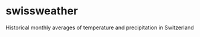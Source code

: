 swissweather
============

Historical monthly averages of temperature and precipitation in Switzerland
